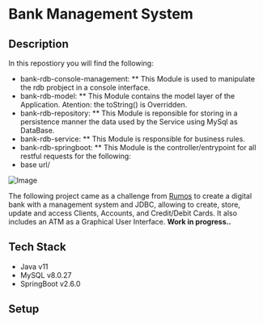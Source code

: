Bank Management System
======================

Description
-----------
In this repostiory you will find the following:
* bank-rdb-console-management:
** This Module is used to manipulate the rdb probject in a console interface.
* bank-rdb-model:
** This Module contains the model layer of the Application. Atention: the toString() is Overridden.
* bank-rdb-repository:
** This Module is reponsible for storing in a persistence manner the data used by the Service using MySql as DataBase.
* bank-rdb-service:
** This Module is responsible for business rules.
* bank-rdb-springboot:
** This Module is the controller/entrypoint for all restful requests for the following:
* base url/<endpoint>


  
![Image]( https://i2.wp.com/lamountaincoaching.com/wp-content/uploads/2014/08/Under-Construction-Success-Image.jpg?fit=799%2C599&ssl=1)
  

The following project came as a challenge from [Rumos](https://www.linkedin.com/company/rumos/) to create a digital bank with a management system and JDBC, allowing to create, store, update and access Clients, Accounts, and Credit/Debit Cards. It also includes an ATM as a Graphical User Interface. __Work in progress..__

Tech Stack
----------
* Java v11
* MySQL v8.0.27
* SpringBoot v2.6.0

Setup
-----



